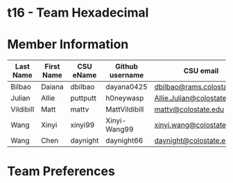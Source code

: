 # t16 - Team Hexadecimal

# Member Information 
Last Name | First Name | CSU eName | Github username | CSU email
------------ | ------------- | ------------- | ------------- | -------------
Bilbao | Daiana | dbilbao | dayana0425 | dbilbao@rams.colostate.edu
Julian | Allie | puttputt| h0neywasp | Allie.Julian@colostate.edu
Vildibill  | Matt | mattv | MattVildibill | mattv@colostate.edu
Wang  | Xinyi | xinyi99 | Xinyi-Wang99 | xinyi.wang@colostate.edu
Wang  | Chen | daynight | daynight66 | daynight@colostate.edu

# Team Preferences

